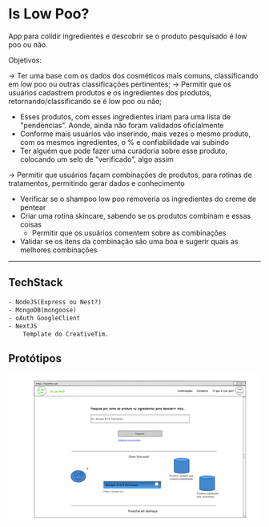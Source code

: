 # Is Low Poo?

App para colidir ingredientes e descobrir se o produto pesquisado é low poo ou não.

Objetivos:

→ Ter uma base com os dados dos cosméticos mais comuns, classificando em low poo ou outras classificações pertinentes;
→ Permitir que os usuários cadastrem produtos e os ingredientes dos produtos, retornando/classificando se é low poo ou não; 

- Esses produtos, com esses ingredientes iriam para uma lista de "pendencias". Aonde, ainda não foram validados oficialmente
- Conforme mais usuários vão inserindo, mais vezes o mesmo produto, com os mesmos ingredientes, o % e confiabilidade vai subindo
- Ter alguém que pode fazer uma curadoria sobre esse produto, colocando um selo de "verificado", algo assim

→ Permitir que usuários façam combinações de produtos, para rotinas de tratamentos, permitindo gerar dados e conhecimento

- Verificar se o shampoo low poo removeria os ingredientes do creme de pentear
- Criar uma rotina skincare, sabendo se os produtos combinam e essas coisas
    - Permitir que os usuários comentem sobre as combinações
- Validar se os itens da combinação são uma boa e sugerir quais as melhores combinações

--- 
## TechStack
    - NodeJS(Express ou Nest?)
    - MongoDB(mongoose)
    - oAuth GoogleClient
    - NextJS    
        Template do CreativeTim.

## Protótipos
![alt Página inicial](https://github.com/andersonr/IsLowPoo/blob/main/Prototipos/Inicial.png)
